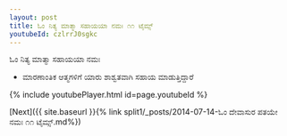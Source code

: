 ```yaml
---
layout: post
title: ಓಂ ನಿತ್ಯ ಮಾತ್ಮಾ ಸಹಾಯಯಾ ನಮಃ ೧೧ ಟೈಮ್ಸ್
youtubeId: czlrrJ0sgkc
---
```

 
 
 ಓಂ ನಿತ್ಯ ಮಾತ್ಮಾ ಸಹಾಯಯಾ ನಮಃ  
 
 -  ಮಾರಣಾಂತಿಕ ಆತ್ಮಗಳಿಗೆ ಯಾರು ಶಾಶ್ವತವಾಗಿ ಸಹಾಯ ಮಾಡುತ್ತಿದ್ದಾರೆ 
 
  
 
  
 
 
 
 
 
 


{% include youtubePlayer.html id=page.youtubeId %}
 
[Next]({{ site.baseurl }}{% link  split1/_posts/2014-07-14-ಓಂ ದೇವಾಸುರ ಪತಯೇ ನಮಃ ೧೧ ಟೈಮ್ಸ್.md%})
 
